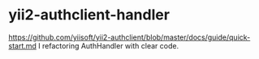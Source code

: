 # yii2-authclient-handler
https://github.com/yiisoft/yii2-authclient/blob/master/docs/guide/quick-start.md
I refactoring AuthHandler with clear code.
